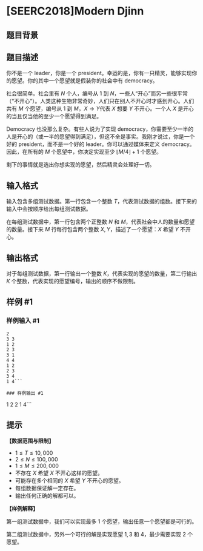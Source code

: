 # [SEERC2018]Modern Djinn

## 题目背景



## 题目描述

你不是一个 leader，你是一个 president。幸运的是，你有一只精灵，能够实现你的愿望。你的其中一个愿望就是假装你的社会中有 democracy。

社会很简单。社会里有 $N$ 个人，编号从 $1$ 到 $N$，一些人“开心”而另一些很平常（“不开心”）。人类这种生物非常奇妙，人们只在别人不开心时才感到开心。人们共有 $M$ 个愿望，编号从 $1$ 到 $M$，$X \rightarrow Y$代表 $X$ 想要 $Y$ 不开心。一个人 $X$ 是开心的当且仅当他的至少一个愿望得到满足。

Democracy 也没那么复杂。有些人说为了实现 democracy，你需要至少一半的人是开心的（或一半的愿望得到满足），但这不全是事实。我刚才说过，你是一个好的 president，而不是一个好的 leader。你可以通过媒体来定义 democracy。因此，在所有的 $M$ 个愿望中，你决定实现至少 $\lfloor M/4 \rfloor +1$ 个愿望。

剩下的事情就是选出你想实现的愿望，然后精灵会处理好一切。

## 输入格式

输入包含多组测试数据。第一行包含一个整数 $T$，代表测试数据的组数。接下来的输入中会按顺序给出每组测试数据。

在每组测试数据中，第一行包含两个正整数 $N$ 和 $M$，代表社会中人的数量和愿望的数量。接下来 $M$ 行每行包含两个整数 $X, Y$，描述了一个愿望：$X$ 希望 $Y$ 不开心。

## 输出格式

对于每组测试数据，第一行输出一个整数 $K$，代表实现的愿望的数量，第二行输出 $K$ 个整数，代表实现的愿望编号，输出的顺序不做限制。

## 样例 #1

### 样例输入 #1
```
2
3 3
1 2
2 3
3 1
4 4
1 2
2 3
3 4
1 4```

### 样例输出 #1

```
1
2
2
1 4```

## 提示

**【数据范围与限制】**

- $1 \leq T \leq 10, 000$
- $2 \leq N \leq 100,000$
- $1 \leq M \leq 200,000$
- 不存在 $X$ 希望 $X$ 不开心这样的愿望。
- 可能存在多个相同的 $X$ 希望 $Y$ 不开心的愿望。
- 每组数据保证解一定存在。
- 输出任何正确的解都可以。

**【样例解释】**

第一组测试数据中，我们可以实现最多 $1$ 个愿望，输出任意一个愿望都是可行的。

第二组测试数据中，另外一个可行的解是实现愿望 $1, 3$ 和 $4$，最少需要实现 $2$ 个愿望。


